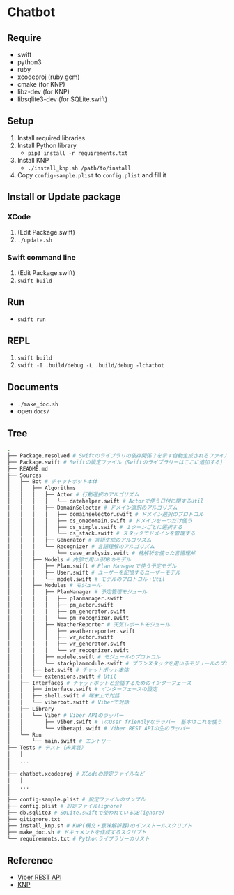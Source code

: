 # Chatbot

## Require
- swift
- python3
- ruby
- xcodeproj (ruby gem)
- cmake (for KNP)
- libz-dev (for KNP)
- libsqlite3-dev (for SQLite.swift)

## Setup
1. Install required libraries
1. Install Python library
    - `pip3 install -r requirements.txt`
1. Install KNP
    - `./install_knp.sh /path/to/install`
1. Copy `config-sample.plist` to `config.plist` and fill it

## Install or Update package
### XCode
1. (Edit Package.swift)
1. `./update.sh`
### Swift command line
1. (Edit Package.swift)
1. `swift build`

## Run
- `swift run`

## REPL
1. `swift build`
1. `swift -I .build/debug -L .build/debug -lchatbot`

## Documents
- `./make_doc.sh`
- open `docs/`

## Tree
```bash
.
├── Package.resolved # Swiftのライブラリの依存関係？を示す自動生成されるファイル
├── Package.swift # Swiftの設定ファイル（Swiftのライブラリーはここに追加する）
├── README.md
├── Sources
│   ├── Bot # チャットボット本体
│   │   ├── Algorithms
│   │   │   ├── Actor # 行動選択のアルゴリズム
│   │   │   │   └── datehelper.swift # Actorで使う日付に関するUtil
│   │   │   ├── DomainSelector # ドメイン選択のアルゴリズム
│   │   │   │   ├── domainselector.swift # ドメイン選択のプロトコル
│   │   │   │   ├── ds_onedomain.swift # ドメインを一つだけ使う
│   │   │   │   ├── ds_simple.swift # １ターンごとに選択する
│   │   │   │   └── ds_stack.swift # スタックでドメインを管理する
│   │   │   ├── Generator # 言語生成のアルゴリズム
│   │   │   └── Recognizer # 言語理解のアルゴリズム
│   │   │       └── case_analysis.swift # 格解析を使った言語理解	
│   │   ├── Models # 内部で用いるDBのモデル
│   │   │   ├── Plan.swift # Plan Managerで使う予定モデル
│   │   │   ├── User.swift # ユーザーを記憶するユーザーモデル
│   │   │   └── model.swift # モデルのプロトコル・Util
│   │   ├── Modules # モジュール
│   │   │   ├── PlanManager # 予定管理モジュール
│   │   │   │   ├── planmanager.swift
│   │   │   │   ├── pm_actor.swift
│   │   │   │   ├── pm_generator.swift
│   │   │   │   └── pm_recognizer.swift
│   │   │   ├── WeatherReporter # 天気レポートモジュール
│   │   │   │   ├── weatherreporter.swift
│   │   │   │   ├── wr_actor.swift
│   │   │   │   ├── wr_generator.swift
│   │   │   │   └── wr_recognizer.swift
│   │   │   ├── module.swift # モジュールのプロトコル
│   │   │   └── stackplanmodule.swift # プランスタックを用いるモジュールのプロトコル
│   │   ├── bot.swift # チャットボット本体
│   │   └── extensions.swift # Util
│   ├── Interfaces # チャットボットと会話するためのインターフェース
│   │   ├── interface.swift # インターフェースの設定
│   │   ├── shell.swift # 端末上で対話
│   │   └── viberbot.swift # Viberで対話
│   ├── Library
│   │   └── Viber # Viber APIのラッパー
│   │       ├── viber.swift # ↓のUser friendlyなラッパー　基本はこれを使う
│   │       └── viberapi.swift # Viber REST APIの生のラッパー
│   └── Run
│       └── main.swift # エントリー
├── Tests # テスト（未実装）
│   │
│   ...
│
├── chatbot.xcodeproj # XCodeの設定ファイルなど
│   │
│   ...
│
├── config-sample.plist # 設定ファイルのサンプル
├── config.plist # 設定ファイル(ignore)
├── db.sqlite3 # SQLite.swiftで使われているDB(ignore)
├── gitignore.txt
├── install_knp.sh # KNP(構文・意味解析器)のインストールスクリプト
├── make_doc.sh # ドキュメントを作成するスクリプト
└── requirements.txt # Pythonライブラリーのリスト


```

## Reference
- [Viber REST API](https://developers.viber.com/docs/api/rest-bot-api/)
- [KNP](http://nlp.ist.i.kyoto-u.ac.jp/index.php?KNP)
